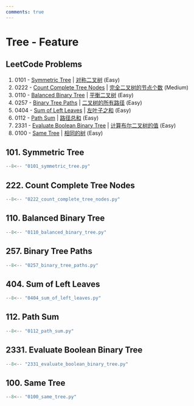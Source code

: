 ```yaml
---
comments: true
---
```


# Tree - Feature

## LeetCode Problems

1. 0101 - [Symmetric Tree](https://leetcode.com/problems/symmetric-tree/) | [对称二叉树](https://leetcode.cn/problems/symmetric-tree/) (Easy)
2. 0222 - [Count Complete Tree Nodes](https://leetcode.com/problems/count-complete-tree-nodes/) | [完全二叉树的节点个数](https://leetcode.cn/problems/count-complete-tree-nodes/) (Medium)
3. 0110 - [Balanced Binary Tree](https://leetcode.com/problems/balanced-binary-tree/) | [平衡二叉树](https://leetcode.cn/problems/balanced-binary-tree/) (Easy)
4. 0257 - [Binary Tree Paths](https://leetcode.com/problems/binary-tree-paths/) | [二叉树的所有路径](https://leetcode.cn/problems/binary-tree-paths/) (Easy)
5. 0404 - [Sum of Left Leaves](https://leetcode.com/problems/sum-of-left-leaves/) | [左叶子之和](https://leetcode.cn/problems/sum-of-left-leaves/) (Easy)
6. 0112 - [Path Sum](https://leetcode.com/problems/path-sum/) | [路径总和](https://leetcode.cn/problems/path-sum/) (Easy)
7. 2331 - [Evaluate Boolean Binary Tree](https://leetcode.com/problems/evaluate-boolean-binary-tree/) | [计算布尔二叉树的值](https://leetcode.cn/problems/evaluate-boolean-binary-tree/) (Easy)
8. 0100 - [Same Tree](https://leetcode.com/problems/same-tree/) | [相同的树](https://leetcode.cn/problems/same-tree/) (Easy)

## 101. Symmetric Tree

```python
--8<-- "0101_symmetric_tree.py"
```

## 222. Count Complete Tree Nodes

```python
--8<-- "0222_count_complete_tree_nodes.py"
```

## 110. Balanced Binary Tree

```python
--8<-- "0110_balanced_binary_tree.py"
```

## 257. Binary Tree Paths

```python
--8<-- "0257_binary_tree_paths.py"
```

## 404. Sum of Left Leaves

```python
--8<-- "0404_sum_of_left_leaves.py"
```

## 112. Path Sum

```python
--8<-- "0112_path_sum.py"
```

## 2331. Evaluate Boolean Binary Tree

```python
--8<-- "2331_evaluate_boolean_binary_tree.py"
```

## 100. Same Tree

```python
--8<-- "0100_same_tree.py"
```
